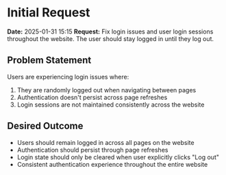 # Initial Request

**Date:** 2025-01-31 15:15
**Request:** Fix login issues and user login sessions throughout the website. The user should stay logged in until they log out.

## Problem Statement
Users are experiencing login issues where:
1. They are randomly logged out when navigating between pages
2. Authentication doesn't persist across page refreshes
3. Login sessions are not maintained consistently across the website

## Desired Outcome
- Users should remain logged in across all pages on the website
- Authentication should persist through page refreshes
- Login state should only be cleared when user explicitly clicks "Log out"
- Consistent authentication experience throughout the entire website